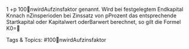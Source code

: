 1 +p
100nwirdAufzinsfaktor genannt. Wird bei festgelegtem
Endkapital Knnach nZinsperioden bei Zinssatz von pProzent das entsprechende Startkapital oder
Kapitalwert oderBarwert berechnet, so gilt die Formel
K0=

   Tags & Topics:
   #100nwirdAufzinsfaktor